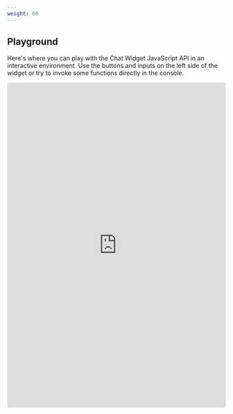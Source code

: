 ```yaml
---
weight: 60
---
```


## Playground

Here's where you can play with the Chat Widget JavaScript API in an interactive environment. Use the buttons and inputs on the left side of the widget or try to invoke some functions directly in the console.

<iframe src="https://codesandbox.io/embed/static-ejhgy?autoresize=1&expanddevtools=1&fontsize=14&hidenavigation=1&view=preview" style="width: 100%; height: 750px; max-height: 100vh; border: 0; border-radius: 4px; overflow: hidden;"></iframe>
